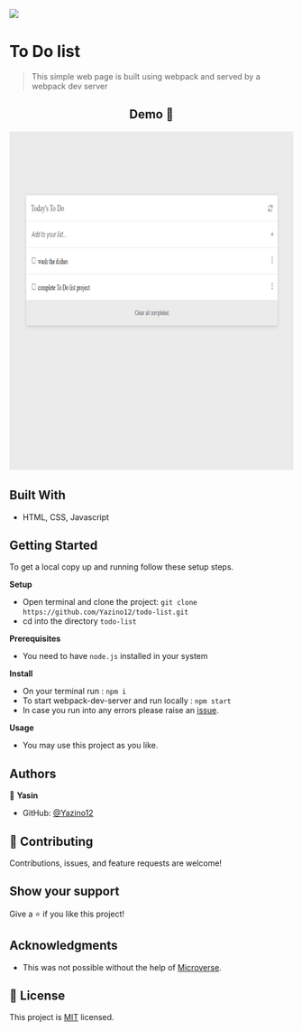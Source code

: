 ![](https://img.shields.io/badge/Microverse-blueviolet)

# To Do list

> This simple web page is built using webpack and served by a webpack dev server

<h2 align="center">
  Demo 📝
</h2>

<img src="https://github.com/Yazino12/todo-list/blob/dev/src/assets/demo.png?raw=true" width="1433" height="600">

## Built With

- HTML, CSS, Javascript

## Getting Started

To get a local copy up and running follow these setup steps.

**Setup**

- Open terminal and clone the project: `git clone https://github.com/Yazino12/todo-list.git`
- cd into the directory `todo-list`

**Prerequisites**

- You need to have `node.js` installed in your system

**Install**

- On your terminal run : `npm i`
- To start webpack-dev-server and run locally : `npm start`
- In case you run into any errors please raise an [issue](https://github.com/Yazino12/todo-list/issues).

**Usage**

- You may use this project as you like.

## Authors

👤 **Yasin**

- GitHub: [@Yazino12](https://github.com/Yazino12)

## 🤝 Contributing

Contributions, issues, and feature requests are welcome!

## Show your support

Give a ⭐️ if you like this project!

## Acknowledgments

- This was not possible without the help of [Microverse](https://github.com/microverseinc/curriculum-transversal-skills/blob/main/documentation/hello_microverse_project.md).

## 📝 License

This project is [MIT](./MIT.md) licensed.
